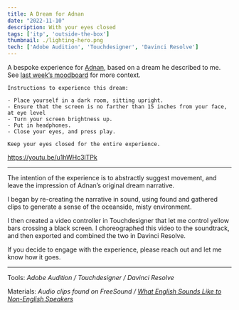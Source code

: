 ```yaml
---
title: A Dream for Adnan
date: "2022-11-10"
description: With your eyes closed
tags: ['itp', 'outside-the-box']
thumbnail: ./lighting-hero.png
tech: ['Adobe Audition', 'Touchdesigner', 'Davinci Resolve']
---
```

A bespoke experience for [Adnan](https://adnanaga.com/), based on a dream he described to me. See [last week’s moodboard](https://www.leiac.me/2022/2022-11-01_dreamscape-moodboard/) for more context.

```
Instructions to experience this dream:

- Place yourself in a dark room, sitting upright.
- Ensure that the screen is no farther than 15 inches from your face, at eye level
- Turn your screen brightness up.
- Put in headphones.
- Close your eyes, and press play.

Keep your eyes closed for the entire experience.
```

https://youtu.be/u1hWHc3lTPk

---

The intention of the experience is to abstractly suggest movement, and leave the impression of Adnan’s original dream narrative.

I began by re-creating the narrative in sound, using found and gathered clips to generate a sense of the oceanside, misty environment.

I then created a video controller in Touchdesigner that let me control yellow bars crossing a black screen. I choreographed this video to the soundtrack, and then exported and combined the two in Davinci Resolve.

 If you decide to engage with the experience, please reach out and let me know how it goes.

---

Tools: _Adobe Audition / Touchdesigner / Davinci Resolve_

Materials: _Audio clips found on FreeSound / [What English Sounds Like to Non-English Speakers](https://www.youtube.com/watch?v=yU2wkD-gbzI)_
